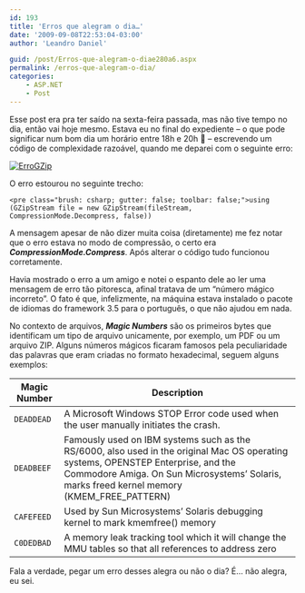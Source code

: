 ```yaml
---
id: 193
title: 'Erros que alegram o dia…'
date: '2009-09-08T22:53:04-03:00'
author: 'Leandro Daniel'

guid: /post/Erros-que-alegram-o-diae280a6.aspx
permalink: /erros-que-alegram-o-dia/
categories:
    - ASP.NET
    - Post
---
```


Esse post era pra ter saído na sexta-feira passada, mas não tive tempo no dia, então vai hoje mesmo. Estava eu no final do expediente – o que pode significar num bom dia um horário entre 18h e 20h 🙂 – escrevendo um código de complexidade razoável, quando me deparei com o seguinte erro:

[![ErroGZip](http://leandrodaniel.com/pics/WindowsLiveWriter/Errosquealegramodia/4E9B43E7/ErroGZip_thumb.png "ErroGZip")](http://leandrodaniel.com/pics/WindowsLiveWriter/Errosquealegramodia/6F228399/ErroGZip.png)

O erro estourou no seguinte trecho:

```
<pre class="brush: csharp; gutter: false; toolbar: false;">using (GZipStream file = new GZipStream(fileStream, CompressionMode.Decompress, false))
```

A mensagem apesar de não dizer muita coisa (diretamente) me fez notar que o erro estava no modo de compressão, o certo era ***CompressionMode.Compress***. Após alterar o código tudo funcionou corretamente.

Havia mostrado o erro a um amigo e notei o espanto dele ao ler uma mensagem de erro tão pitoresca, afinal tratava de um “número mágico incorreto”. O fato é que, infelizmente, na máquina estava instalado o pacote de idiomas do framework 3.5 para o português, o que não ajudou em nada.

No contexto de arquivos, ***Magic Numbers*** são os primeiros bytes que identificam um tipo de arquivo unicamente, por exemplo, um PDF ou um arquivo ZIP. Alguns números mágicos ficaram famosos pela peculiaridade das palavras que eram criadas no formato hexadecimal, seguem alguns exemplos:

| **Magic Number** | **Description** |
|---|---|
| `DEADDEAD` | A Microsoft Windows STOP Error code used when the user manually initiates the crash. |
| `DEADBEEF` | Famously used on IBM systems such as the RS/6000, also used in the original Mac OS operating systems, OPENSTEP Enterprise, and the Commodore Amiga. On Sun Microsystems’ Solaris, marks freed kernel memory (KMEM\_FREE\_PATTERN) |
| `CAFEFEED` | Used by Sun Microsystems’ Solaris debugging kernel to mark kmemfree() memory |
| `C0DEDBAD` | A memory leak tracking tool which it will change the MMU tables so that all references to address zero |

Fala a verdade, pegar um erro desses alegra ou não o dia? É… não alegra, eu sei.